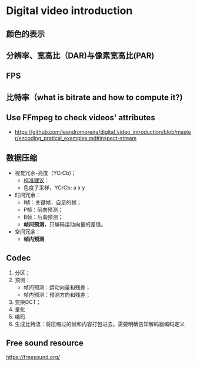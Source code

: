 # Digital video introduction

## 颜色的表示

## 分辨率、宽高比（DAR)与像素宽高比(PAR)

## FPS

## 比特率（what is bitrate and how to compute it?)

## Use FFmpeg to check videos' attributes

- https://github.com/leandromoreira/digital_video_introduction/blob/master/encoding_pratical_examples.md#inspect-stream

## 数据压缩

- 视觉冗余-亮度（YCrCb)；
  - [标准建议](https://en.wikipedia.org/wiki/Rec._2020)：
  - 色度子采样，YCrCb: a​ x ​y
- 时间冗余：
  - I帧：关键帧，自足的帧；
  - P帧：前向预测；
  - B帧：后向预测；
  - **帧间预测**，只编码运动向量的差值。
- 空间冗余：
  - **帧内预测**

## Codec

1. 分区；
2. 预测：
   - 帧间预测：运动向量和残差；
   - 帧内预测：预测方向和残差；
3. 变换DCT；
4. 量化
5. 编码
6. 生成比特流：将压缩过的帧和内容打包进去。需要明确告知解码器编码定义

## Free sound resource

https://freesound.org/

